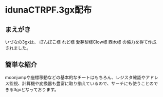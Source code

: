 # idunaCTRPF.3gx配布

## まえがき
いづなの3gxは、
ぽんぽこ様 れど様 愛芽梨様Clow様 西木様
の協力を得て作成されました。

## 簡単な紹介
moonjumpや座標移動などの基本的なチートはもちろん、レジスタ確認やアドレス監視、計算機や変換器も豊富に取り揃えているので、サーチにも使うことのできる3gxとなっております。
